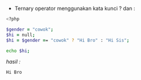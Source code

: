 - Ternary operator menggunakan kata kunci ? dan :

```zsh
<?php

$gender = "cowok";
$hi = null;
$hi = $gender == "cowok" ? "Hi Bro" : "Hi Sis";

echo $hi;
```

_hasil :_

```zsh
Hi Bro
```

